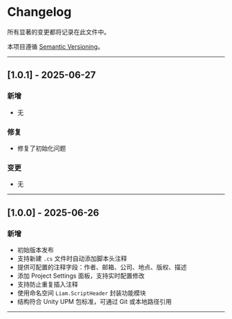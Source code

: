# Changelog

所有显著的变更都将记录在此文件中。

本项目遵循 [Semantic Versioning](https://semver.org/lang/zh-CN/)。


---

## [1.0.1] - 2025-06-27

### 新增
- 无

### 修复
- 修复了初始化问题

### 变更
- 无


---

## [1.0.0] - 2025-06-26

### 新增
- 初始版本发布
- 支持新建 `.cs` 文件时自动添加脚本头注释
- 提供可配置的注释字段：作者、邮箱、公司、地点、版权、描述
- 添加 Project Settings 面板，支持实时配置修改
- 支持防止重复插入注释
- 使用命名空间 `Liam.ScriptHeader` 封装功能模块
- 结构符合 Unity UPM 包标准，可通过 Git 或本地路径引用

---
